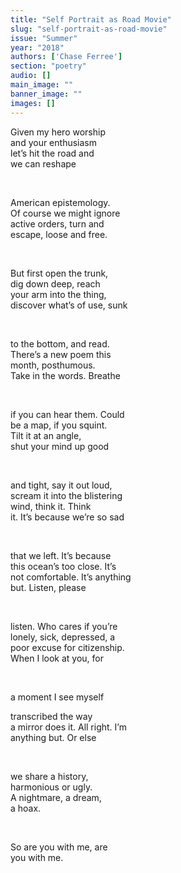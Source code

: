 ```yaml
---
title: "Self Portrait as Road Movie"
slug: "self-portrait-as-road-movie"
issue: "Summer"
year: "2018"
authors: ['Chase Ferree']
section: "poetry"
audio: []
main_image: ""
banner_image: ""
images: []
---
```

  
 Given my hero worship  
 and your enthusiasm  
 let’s hit the road and  
 we can reshape

  

 American epistemology.  
 Of course we might ignore  
 active orders, turn and  
 escape, loose and free.

  

 But first open the trunk,  
 dig down deep, reach  
 your arm into the thing,  
 discover what’s of use, sunk

  

 to the bottom, and read.  
 There’s a new poem this  
 month, posthumous.  
 Take in the words. Breathe

  

 if you can hear them. Could  
 be a map, if you squint.  
 Tilt it at an angle,  
 shut your mind up good

  

 and tight, say it out loud,  
 scream it into the blistering  
 wind, think it. Think  
 it. It’s because we’re so sad

  

 that we left. It’s because  
 this ocean’s too close. It’s  
 not comfortable. It’s anything  
 but. Listen, please

  

 listen. Who cares if you’re  
 lonely, sick, depressed, a  
 poor excuse for citizenship.  
 When I look at you, for

  

 a moment I see myself

 transcribed the way  
 a mirror does it. All right. I’m  
 anything but. Or else

  

 we share a history,  
 harmonious or ugly.  
 A nightmare, a dream,  
 a hoax.

  

 So are you with me, are  
 you with me.

